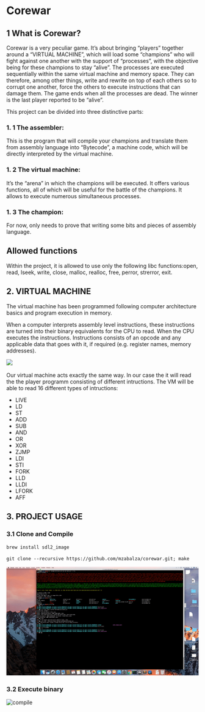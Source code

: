 Corewar
=====
## 1 What is Corewar?

Corewar is a very peculiar game. It’s about bringing “players” together around a “VIRTUAL MACHINE”, which will load some “champions” who will fight against one another with the support of “processes”, with the objective being for these champions to stay “alive”.
The processes are executed sequentially within the same virtual machine and memory space. They can therefore, among other things, write and rewrite on top of each others so to corrupt one another, force the others to execute instructions that can damage them.
The game ends when all the processes are dead. The winner is the last player reported to be “alive”.


This project can be divided into three distinctive parts:

### 1. 1 The assembler:
This is the program that will compile your champions and translate them from assembly language into “Bytecode”, a machine code, which will be directly interpreted by the virtual machine.
### 1. 2 The virtual machine:
It’s the “arena” in which the champions will be executed. It offers various functions, all of which will be useful for the battle of the champions. It allows to execute numerous simultaneous processes.
### 1. 3 The champion:
For now, only needs to prove that writing some bits and pieces of assembly language.

## Allowed functions
Within the project, it is allowed to use only the following libc functions:open, read, lseek, write, close, malloc, realloc, free, perror, strerror, exit.

## 2. VIRTUAL MACHINE

The virtual machine has been programmed following computer architecture basics and program execution in memory. 

When a computer interprets assembly level instructions, these instructions are turned into their binary equivalents for the CPU to read. When the CPU executes the instructions. Instructions consists of an opcode and any applicable data that goes with it, if required (e.g. register names, memory addresses).

<img src="https://github.com/mzabalza/corewar2/blob/master/img/architecture.png" width="50%">

Our virtual machine acts exactly the same way. In our case the it will read the the player programm consisting of different  intructions. The VM will be able to read 16 different types of intructions:

- LIVE
- LD
- ST
- ADD
- SUB
- AND
- OR
- XOR
- ZJMP
- LDI
- STI
- FORK
- LLD
- LLDI
- LFORK
- AFF




## 3. PROJECT USAGE
### 3.1 Clone and Compile
```
brew install sdl2_image
```
```
git clone --recursive https://github.com/mzabalza/corewar.git; make
```
![compile](gifs/compile.gif)

### 3.2 Execute binary

![compile](gifs/run_vm.gif)
